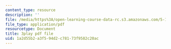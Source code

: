 ```yaml
---
content_type: resource
description: ''
file: /media/https%3A/open-learning-course-data-rc.s3.amazonaws.com/5-111sc-principles-of-chemical-science-fall-2014/1a2d55b2a3f594d2c78173f9582c20ac_ustfXi-mpkI.pdf
file_type: application/pdf
resourcetype: Document
title: 3play pdf file
uid: 1a2d55b2-a3f5-94d2-c781-73f9582c20ac
---
```


